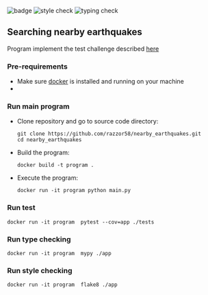 ![badge](https://img.shields.io/endpoint?url=https://gist.githubusercontent.com/razzor58/4b0b2165685931159ff9aeb4200fc867/raw/coverage.json) ![style check](https://github.com/razzor58/nearby_earthquakes/actions/workflows/style_check.yaml/badge.svg) ![typing check](https://github.com/razzor58/nearby_earthquakes/actions/workflows/typing_check.yaml/badge.svg)

## Searching nearby earthquakes
Program implement the test challenge described [here](https://github.com/smartrecruiters-coding/ict-nearby-earthquakes-ilya-davydov)

### Pre-requirements
 - Make sure [docker](https://www.docker.com/products/docker-desktop/) is installed and running on your machine
 - 

### Run main program
 - Clone repository and go to source code directory:
    ```
    git clone https://github.com/razzor58/nearby_earthquakes.git
    cd nearby_earthquakes
    ```
 - Build the program:
    ```
    docker build -t program .
    ```
 - Execute the program:
    ```
    docker run -it program python main.py
    ```

### Run test
```
docker run -it program  pytest --cov=app ./tests
```

### Run type checking
```
docker run -it program  mypy ./app
```

### Run style checking
```
docker run -it program  flake8 ./app
```